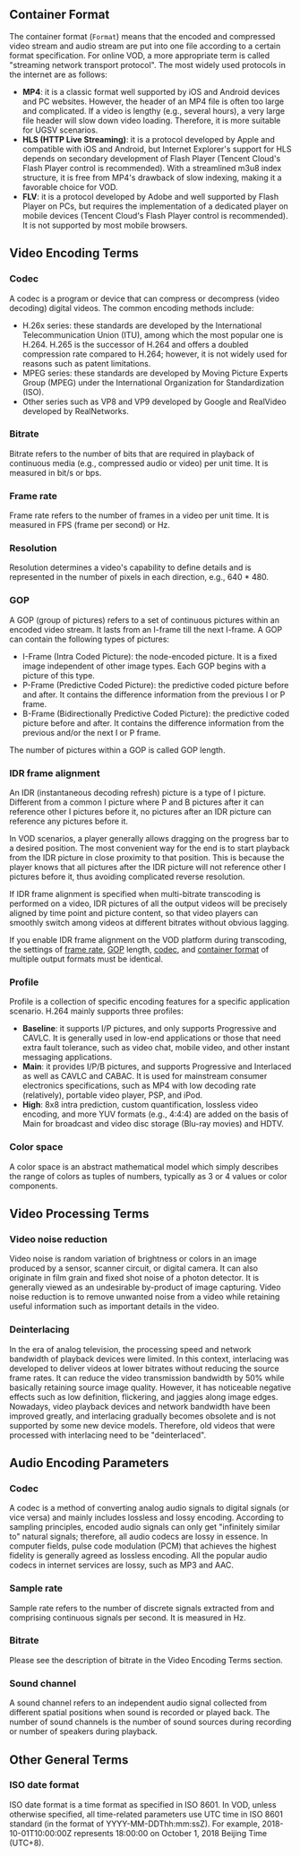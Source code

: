 ## Container Format

The container format (`Format`) means that the encoded and compressed video stream and audio stream are put into one file according to a certain format specification. For online VOD, a more appropriate term is called "streaming network transport protocol". The most widely used protocols in the internet are as follows:

- **MP4**: it is a classic format well supported by iOS and Android devices and PC websites. However, the header of an MP4 file is often too large and complicated. If a video is lengthy (e.g., several hours), a very large file header will slow down video loading. Therefore, it is more suitable for UGSV scenarios.
- **HLS (HTTP Live Streaming)**: it is a protocol developed by Apple and compatible with iOS and Android, but Internet Explorer's support for HLS depends on secondary development of Flash Player (Tencent Cloud's Flash Player control is recommended). With a streamlined m3u8 index structure, it is free from MP4's drawback of slow indexing, making it a favorable choice for VOD.
- **FLV**: it is a protocol developed by Adobe and well supported by Flash Player on PCs, but requires the implementation of a dedicated player on mobile devices (Tencent Cloud's Flash Player control is recommended). It is not supported by most mobile browsers.

## Video Encoding Terms

### Codec
A codec is a program or device that can compress or decompress (video decoding) digital videos. The common encoding methods include:

- H.26x series: these standards are developed by the International Telecommunication Union (ITU), among which the most popular one is H.264. H.265 is the successor of H.264 and offers a doubled compression rate compared to H.264; however, it is not widely used for reasons such as patent limitations.
- MPEG series: these standards are developed by Moving Picture Experts Group (MPEG) under the International Organization for Standardization (ISO).
- Other series such as VP8 and VP9 developed by Google and RealVideo developed by RealNetworks.

### Bitrate
Bitrate refers to the number of bits that are required in playback of continuous media (e.g., compressed audio or video) per unit time. It is measured in bit/s or bps.

### Frame rate
Frame rate refers to the number of frames in a video per unit time. It is measured in FPS (frame per second) or Hz.

### Resolution
Resolution determines a video's capability to define details and is represented in the number of pixels in each direction, e.g., 640 * 480.

### GOP
A GOP (group of pictures) refers to a set of continuous pictures within an encoded video stream. It lasts from an I-frame till the next I-frame. A GOP can contain the following types of pictures:

- I-Frame (Intra Coded Picture): the node-encoded picture. It is a fixed image independent of other image types. Each GOP begins with a picture of this type.
- P-Frame (Predictive Coded Picture): the predictive coded picture before and after. It contains the difference information from the previous I or P frame.
- B-Frame (Bidirectionally Predictive Coded Picture): the predictive coded picture before and after. It contains the difference information from the previous and/or the next I or P frame.

The number of pictures within a GOP is called GOP length.

### IDR frame alignment
An IDR (instantaneous decoding refresh) picture is a type of I picture. Different from a common I picture where P and B pictures after it can reference other I pictures before it, no pictures after an IDR picture can reference any pictures before it.

In VOD scenarios, a player generally allows dragging on the progress bar to a desired position. The most convenient way for the end is to start playback from the IDR picture in close proximity to that position. This is because the player knows that all pictures after the IDR picture will not reference other I pictures before it, thus avoiding complicated reverse resolution.

If IDR frame alignment is specified when multi-bitrate transcoding is performed on a video, IDR pictures of all the output videos will be precisely aligned by time point and picture content, so that video players can smoothly switch among videos at different bitrates without obvious lagging.

If you enable IDR frame alignment on the VOD platform during transcoding, the settings of [frame rate](#.E5.B8.A7.E7.8E.87), [GOP](#gop) length, [codec](#.E7.BC.96.E7.A0.81.E6.96.B9.E5.BC.8F), and [container format](#.E5.B0.81.E8.A3.85.E6.A0.BC.E5.BC.8F) of multiple output formats must be identical.

### Profile
Profile is a collection of specific encoding features for a specific application scenario. H.264 mainly supports three profiles:

- **Baseline**: it supports I/P pictures, and only supports Progressive and CAVLC. It is generally used in low-end applications or those that need extra fault tolerance, such as video chat, mobile video, and other instant messaging applications.
- **Main**: it provides I/P/B pictures, and supports Progressive and Interlaced as well as CAVLC and CABAC. It is used for mainstream consumer electronics specifications, such as MP4 with low decoding rate (relatively), portable video player, PSP, and iPod.
- **High**: 8x8 intra prediction, custom quantification, lossless video encoding, and more YUV formats (e.g., 4:4:4) are added on the basis of Main for broadcast and video disc storage (Blu-ray movies) and HDTV.

### Color space
A color space is an abstract mathematical model which simply describes the range of colors as tuples of numbers, typically as 3 or 4 values or color components.

## Video Processing Terms

### Video noise reduction
Video noise is random variation of brightness or colors in an image produced by a sensor, scanner circuit, or digital camera. It can also originate in film grain and fixed shot noise of a photon detector. It is generally viewed as an undesirable by-product of image capturing. Video noise reduction is to remove unwanted noise from a video while retaining useful information such as important details in the video.

### Deinterlacing
In the era of analog television, the processing speed and network bandwidth of playback devices were limited. In this context, interlacing was developed to deliver videos at lower bitrates without reducing the source frame rates. It can reduce the video transmission bandwidth by 50% while basically retaining source image quality. However, it has noticeable negative effects such as low definition, flickering, and jaggies along image edges.
Nowadays, video playback devices and network bandwidth have been improved greatly, and interlacing gradually becomes obsolete and is not supported by some new device models. Therefore, old videos that were processed with interlacing need to be "deinterlaced".

## Audio Encoding Parameters
### Codec
A codec is a method of converting analog audio signals to digital signals (or vice versa) and mainly includes lossless and lossy encoding. According to sampling principles, encoded audio signals can only get "infinitely similar to" natural signals; therefore, all audio codecs are lossy in essence. In computer fields, pulse code modulation (PCM) that achieves the highest fidelity is generally agreed as lossless encoding. All the popular audio codecs in internet services are lossy, such as MP3 and AAC.

### Sample rate
Sample rate refers to the number of discrete signals extracted from and comprising continuous signals per second. It is measured in Hz.

### Bitrate
Please see the description of bitrate in the Video Encoding Terms section.

### Sound channel
A sound channel refers to an independent audio signal collected from different spatial positions when sound is recorded or played back. The number of sound channels is the number of sound sources during recording or number of speakers during playback.

## Other General Terms

### ISO date format
ISO date format is a time format as specified in ISO 8601. In VOD, unless otherwise specified, all time-related parameters use UTC time in ISO 8601 standard (in the format of YYYY-MM-DDThh:mm:ssZ). For example, 2018-10-01T10:00:00Z represents 18:00:00 on October 1, 2018 Beijing Time (UTC+8).
